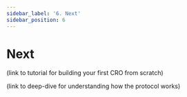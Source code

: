 ```yaml
---
sidebar_label: '6. Next'
sidebar_position: 6
---
```


# Next

(link to tutorial for building your first CRO from scratch)

(link to deep-dive for understanding how the protocol works)
